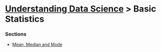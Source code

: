 # [Understanding Data Science](https://github.com/gravity226/Understanding_Data_Science) > Basic Statistics

### Sections
 - [Mean, Median and Mode](https://github.com/gravity226/Understanding_Data_Science/tree/master/Basic_Statistics/Mean_Median_Mode)
